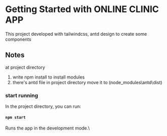 # Getting Started with ONLINE CLINIC APP

This project developed with tailwindcss, antd design to create some components

## Notes

at project directory

1. write npm install to install modules
2. there's antd file in project directory move it to (node_modules\antd\dist)

### start running

In the project directory, you can run:

#### `npm start`

Runs the app in the development mode.\

